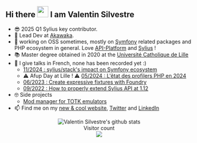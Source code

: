 ## Hi there <img src="https://raw.githubusercontent.com/iampavangandhi/iampavangandhi/master/gifs/Hi.gif" width="30px">  I am Valentin Silvestre </h2>

- 😎 2025 Q1 Sylius key contributor.
- 🔭 Lead Dev at [Akawaka](https://www.akawaka.fr/).
- 🌱 working on OSS sometimes, mostly on [Symfony](https://symfony.com/) related packages and PHP ecosystem in general. Love [API-Platform](https://api-platform.com/) and [Sylius](https://sylius.com/fr/) !
- 📚 Master degree obtained in 2020 at the [Université Catholique de Lille](https://www.univ-catholille.fr/)
- 🎤 I give talks in French, none has been recorded yet :)
  - [11/2024 : sylius/stack's impact on Symfony ecosystem](https://github.com/vasilvestre/sylius-stack-slides)
  - ⚠️ Afup Day at Lille ! ⚠️ [05/2024 : L'êtat des profilers PHP en 2024](https://github.com/vasilvestre/profiler-slides)
  - [06/2023 : Create expressive fixtures with Foundry](https://github.com/vasilvestre/foundry-slides)
  - [09/2022 : How to properly extend Sylius API at 1.12](https://github.com/vasilvestre/extending-sylius-1.12-09-22)
- 🤓 Side projects
  - [Mod manager for TOTK emulators](https://github.com/vasilvestre/totk-mod-manager-for-switch-emulators?tab=readme-ov-file)
- 📫 Find me on my [new & cool website](https://vasilvestre.github.io/), [Twitter](https://twitter.com/valentinsilves) and [LinkedIn](https://www.linkedin.com/in/valentin-silvestre-dev/)

<p align="middle"> 
  <img align="middle" alt="Valentin Silvestre's github stats" src="https://github-readme-stats.vercel.app/api?username=vasilvestre&count_private=1&show_icons=true" /><br/>
  Visitor count<br/>
  <img alight="center" src="https://profile-counter.glitch.me/vasilvestre/count.svg" />
</p>
